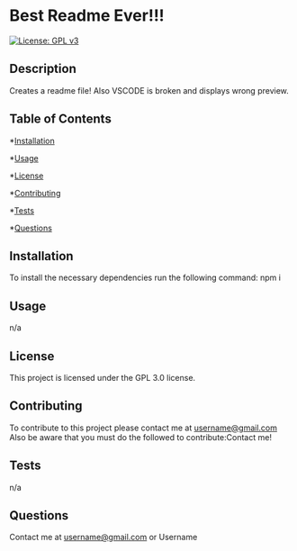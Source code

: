 # Best Readme Ever!!!
[![License: GPL v3](https://img.shields.io/badge/License-GPLv3-blue.svg)](https://www.gnu.org/licenses/gpl-3.0)

## Description
Creates a readme file! Also VSCODE is broken and displays wrong preview. 

## Table of Contents
*[Installation](#installation)

*[Usage](#usage)

*[License](#license)

*[Contributing](#contributing)

*[Tests](#tests)

*[Questions](#questions)


## Installation

To install the necessary dependencies run the following command:
npm i

## Usage
n/a

## License
This project is licensed under the GPL 3.0 license.

## Contributing
To contribute to this project please contact me at username@gmail.com
Also be aware that you must do the followed to contribute:Contact me!

## Tests
n/a

## Questions
Contact me at username@gmail.com or Username